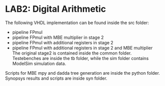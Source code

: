 # LAB2: Digital Arithmetic
The following VHDL implementation can be found inside the src folder: 
- pipeline FPmul
- pipeline FPmul with MBE multiplier in stage 2 
- pipeline FPmul with additional registers in stage 2
- pipeline FPmul with additional registers in stage 2 and MBE multiplier
The original stage2 is contained inside the common folder.
Testebenches are inside the tb folder, while the sim folder contains ModelSim simulation data.

Scripts for MBE mpy and dadda tree generation are inside the python folder.
Synopsys results and scripts are inside syn folder.
